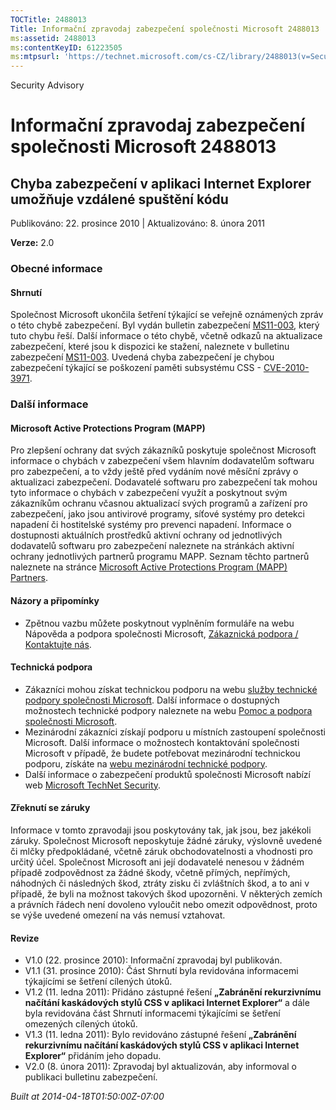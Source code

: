 ```yaml
---
TOCTitle: 2488013
Title: Informační zpravodaj zabezpečení společnosti Microsoft 2488013
ms:assetid: 2488013
ms:contentKeyID: 61223505
ms:mtpsurl: 'https://technet.microsoft.com/cs-CZ/library/2488013(v=Security.10)'
---
```


Security Advisory

Informační zpravodaj zabezpečení společnosti Microsoft 2488013
==============================================================

Chyba zabezpečení v aplikaci Internet Explorer umožňuje vzdálené spuštění kódu
------------------------------------------------------------------------------

Publikováno: 22. prosince 2010 | Aktualizováno: 8. února 2011

**Verze:** 2.0

### Obecné informace

#### Shrnutí

Společnost Microsoft ukončila šetření týkající se veřejně oznámených zpráv o této chybě zabezpečení. Byl vydán bulletin zabezpečení [MS11-003](http://go.microsoft.com/fwlink/?linkid=208304), který tuto chybu řeší. Další informace o této chybě, včetně odkazů na aktualizace zabezpečení, které jsou k dispozici ke stažení, naleznete v bulletinu zabezpečení [MS11-003](http://go.microsoft.com/fwlink/?linkid=208304). Uvedená chyba zabezpečení je chybou zabezpečení týkající se poškození paměti subsystému CSS - [CVE-2010-3971](http://www.cve.mitre.org/cgi-bin/cvename.cgi?name=cve-2010-3971).

### Další informace

#### Microsoft Active Protections Program (MAPP)

Pro zlepšení ochrany dat svých zákazníků poskytuje společnost Microsoft informace o chybách v zabezpečení všem hlavním dodavatelům softwaru pro zabezpečení, a to vždy ještě před vydáním nové měsíční zprávy o aktualizaci zabezpečení. Dodavatelé softwaru pro zabezpečení tak mohou tyto informace o chybách v zabezpečení využít a poskytnout svým zákazníkům ochranu včasnou aktualizací svých programů a zařízení pro zabezpečení, jako jsou antivirové programy, síťové systémy pro detekci napadení či hostitelské systémy pro prevenci napadení. Informace o dostupnosti aktuálních prostředků aktivní ochrany od jednotlivých dodavatelů softwaru pro zabezpečení naleznete na stránkách aktivní ochrany jednotlivých partnerů programu MAPP. Seznam těchto partnerů naleznete na stránce [Microsoft Active Protections Program (MAPP) Partners](http://www.microsoft.com/security/msrc/mapp/partners.mspx).

#### Názory a připomínky

-   Zpětnou vazbu můžete poskytnout vyplněním formuláře na webu Nápověda a podpora společnosti Microsoft, [Zákaznická podpora / Kontaktujte nás](https://support.microsoft.com/common/survey.aspx?scid=sw;en;1257&amp;showpage=1&amp;ws=technet&amp;sd=tech).

#### Technická podpora

-   Zákazníci mohou získat technickou podporu na webu [služby technické podpory společnosti Microsoft](http://go.microsoft.com/fwlink/?linkid=21131). Další informace o dostupných možnostech technické podpory naleznete na webu [Pomoc a podpora společnosti Microsoft](http://support.microsoft.com/).
-   Mezinárodní zákazníci získají podporu u místních zastoupení společnosti Microsoft. Další informace o možnostech kontaktování společnosti Microsoft v případě, že budete potřebovat mezinárodní technickou podporu, získáte na [webu mezinárodní technické podpory](http://go.microsoft.com/fwlink/?linkid=21155).
-   Další informace o zabezpečení produktů společnosti Microsoft nabízí web [Microsoft TechNet Security](http://go.microsoft.com/fwlink/?linkid=21132).

#### Zřeknutí se záruky

Informace v tomto zpravodaji jsou poskytovány tak, jak jsou, bez jakékoli záruky. Společnost Microsoft neposkytuje žádné záruky, výslovně uvedené či mlčky předpokládané, včetně záruk obchodovatelnosti a vhodnosti pro určitý účel. Společnost Microsoft ani její dodavatelé nenesou v žádném případě zodpovědnost za žádné škody, včetně přímých, nepřímých, náhodných či následných škod, ztráty zisku či zvláštních škod, a to ani v případě, že byli na možnost takových škod upozorněni. V některých zemích a právních řádech není dovoleno vyloučit nebo omezit odpovědnost, proto se výše uvedené omezení na vás nemusí vztahovat.

#### Revize

-   V1.0 (22. prosince 2010): Informační zpravodaj byl publikován.
-   V1.1 (31. prosince 2010): Část Shrnutí byla revidována informacemi týkajícími se šetření cílených útoků.
-   V1.2 (11. ledna 2011): Přidáno zástupné řešení **„Zabránění rekurzivnímu načítání kaskádových stylů CSS v aplikaci Internet Explorer“** a dále byla revidována část Shrnutí informacemi týkajícími se šetření omezených cílených útoků.
-   V1.3 (11. ledna 2011): Bylo revidováno zástupné řešení **„Zabránění rekurzivnímu načítání kaskádových stylů CSS v aplikaci Internet Explorer“** přidáním jeho dopadu.
-   V2.0 (8. února 2011): Zpravodaj byl aktualizován, aby informoval o publikaci bulletinu zabezpečení.

*Built at 2014-04-18T01:50:00Z-07:00*
